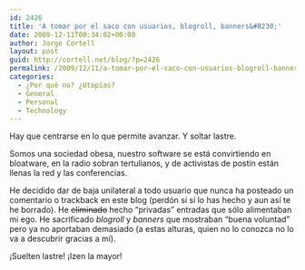 ```yaml
---
id: 2426
title: 'A tomar por el saco con usuarios, blogroll, banners&#8230;'
date: 2009-12-11T00:34:02+00:00
author: Jorge Cortell
layout: post
guid: http://cortell.net/blog/?p=2426
permalink: /2009/12/11/a-tomar-por-el-saco-con-usuarios-blogroll-banners/
categories:
  - ¿Por qué no? ¿Utopías?
  - General
  - Personal
  - Technology
---
```

Hay que centrarse en lo que permite avanzar. Y soltar lastre.

Somos una sociedad obesa, nuestro software se está convirtiendo en bloatware, en la radio sobran tertulianos, y de activistas de postín están llenas la red y las conferencias.

He decidido dar de baja unilateral a todo usuario que nunca ha posteado un comentario o trackback en este blog (perdón si sí lo has hecho y aun así te he borrado). He <span style="text-decoration: line-through">eliminado</span> hecho &#8220;privadas&#8221; entradas que sólo alimentaban mi ego. He sacrificado _blogroll_ y _banners_ que mostraban &#8220;buena voluntad&#8221; pero ya no aportaban demasiado (a estas alturas, quien no lo conozca no lo va a descubrir gracias a mí).

¡Suelten lastre! ¡Izen la mayor!